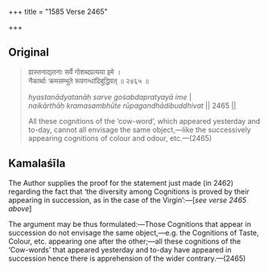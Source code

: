 +++
title = "1585 Verse 2465"

+++
## Original 
>
> ह्यस्तनाद्यतनाः सर्वे गोशब्दप्रत्यया इमे ।  
> नैकार्थाः क्रमसम्भूते रूपगन्धादिबुद्धिवत् ॥ २४६५ ॥ 
>
> *hyastanādyatanāḥ sarve gośabdapratyayā ime* \|  
> *naikārthāḥ kramasambhūte rūpagandhādibuddhivat* \|\| 2465 \|\| 
>
> All these cognitions of the ‘cow-word’, which appeared yesterday and to-day, cannot all envisage the same object,—like the successively appearing cognitions of colour and odour, etc.—(2465)



## Kamalaśīla

The Author supplies the proof for the statement just made (in 2462) regarding the fact that ‘the diversity among Cognitions is proved by their appearing in succession, as in the case of the Virgin’:—[*see verse 2465 above*]

The argument may be thus formulated:—Those Cognitions that appear in succession do not envisage the same object,—e.g. the Cognitions of Taste, Colour, etc. appearing one after the other;—all these cognitions of the ‘Cow-words’ that appeared yesterday and to-day have appeared in succession hence there is apprehension of the wider contrary.—(2465)


